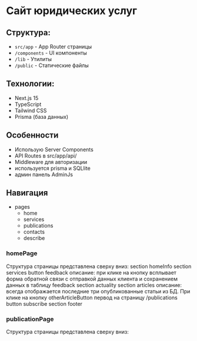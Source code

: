 # Сайт юридических услуг
## Структура:
- `src/app` - App Router страницы
- `/components` - UI компоненты  
- `/lib` - Утилиты
- `/public` - Статические файлы

## Технологии:
- Next.js 15
- TypeScript
- Tailwind CSS
- Prisma (база данных)

## Особенности
-	Использую Server Components
- API Routes в src/app/api/
- Middleware для авторизации
- используется prisma и SQLlite
- админ панель AdminJs

## Навигация
- pages
	- home
	- services
	- publications
	-	contacts
	- describe

### homePage
Структура страницы представлена сверху вниз:
	section homeInfo
	section services
	button feedback
		описание: при клике на кнопку всплывает форма обратной связи с отправкой данных клиента и сохранением данных в таблицу feedback
	section actuality
	section articles
		описание: всегда отображается последние три опубликованные статьи из БД. При клике на кнопку otherArticleButton первод на страницу /publications
	button subscribe
	section footer

### publicationPage
Структура страницы представлена сверху вниз:
	
		